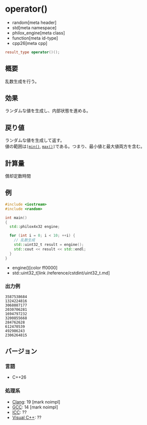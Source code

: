 # operator()
* random[meta header]
* std[meta namespace]
* philox_engine[meta class]
* function[meta id-type]
* cpp26[meta cpp]

```cpp
result_type operator()();
```

## 概要
乱数生成を行う。


## 効果
ランダムな値を生成し、内部状態を進める。


## 戻り値
ランダムな値を生成して返す。  
値の範囲は`[`[`min()`](min.md), [`max()`](max.md)`]`である。つまり、最小値と最大値両方を含む。


## 計算量
償却定数時間


## 例
```cpp example
#include <iostream>
#include <random>

int main()
{
  std::philox4x32 engine;

  for (int i = 0; i < 10; ++i) {
    // 乱数生成
    std::uint32_t result = engine();
    std::cout << result << std::endl;
  }
}
```
* engine()[color ff0000]
* std::uint32_t[link /reference/cstdint/uint32_t.md]

### 出力例
```
3587538684
1324224816
3068087177
2030706281
1694797232
3200855668
284762628
612470539
492986243
2306264815
```

## バージョン
### 言語
- C++26

### 処理系
- [Clang](/implementation.md#clang): 19 [mark noimpl]
- [GCC](/implementation.md#gcc): 14 [mark noimpl]
- [ICC](/implementation.md#icc): ??
- [Visual C++](/implementation.md#visual_cpp): ??
